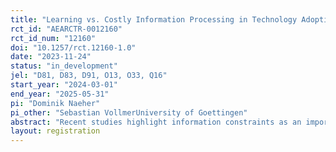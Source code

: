 ```yaml
---
title: "Learning vs. Costly Information Processing in Technology Adoption: Evidence from a Cluster Randomized Controlled Trial in India"
rct_id: "AEARCTR-0012160"
rct_id_num: "12160"
doi: "10.1257/rct.12160-1.0"
date: "2023-11-24"
status: "in_development"
jel: "D81, D83, D91, O13, O33, Q16"
start_year: "2024-03-01"
end_year: "2025-05-31"
pi: "Dominik Naeher"
pi_other: "Sebastian VollmerUniversity of Goettingen"
abstract: "Recent studies highlight information constraints as an important barrier to technology adoption, but there is very little evidence that allows to distinguish the roles of different information frictions for adoption decisions of different types of technology. We design a cluster randomized controlled trial among 1,200 farmers in Haryana, India, to promote adoption of early sown wheat varieties and zero tillage technology—two agricultural innovations that can help farmers adapt to climate change by increasing resilience to heat and water stress. Guided by a novel theoretical framework that captures the distinct roles of two information frictions, learning and costly information processing, the experiment is designed to test whether different types of technology require different types of information provision to facilitate adoption. The insights derived from this study have strong policy implications and help in understanding the role of information frictions for adoption decisions beyond the specific technologies considered here."
layout: registration
---
```



